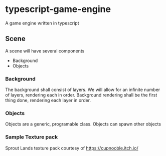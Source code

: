 # typescript-game-engine
A game engine written in typescript

## Scene
A scene will have several components
- Background
- Objects

### Background
The background shall consist of layers. We will allow for an infinite number of layers, rendering each in order. Background rendering shall be the first thing done, rendering each layer in order.

### Objects
Objects are a generic, programable class. Objects can spawn other objects

### Sample Texture pack
Sprout Lands texture pack courtesy of https://cupnooble.itch.io/